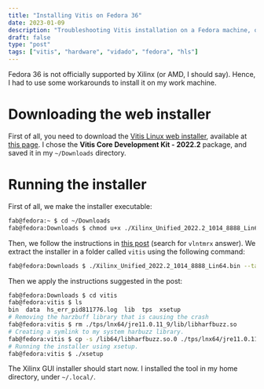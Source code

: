 ```yaml
---
title: "Installing Vitis on Fedora 36"
date: 2023-01-09
description: "Troubleshooting Vitis installation on a Fedora machine, officially unsupported."
draft: false
type: "post"
tags: ["vitis", "hardware", "vidado", "fedora", "hls"]
---
```


Fedora 36 is not officially supported by Xilinx (or AMD, I should say). Hence, I had to use some workarounds to install it on my work machine.

# Downloading the web installer

First of all, you need to download the [Vitis Linux web installer](https://www.xilinx.com/member/forms/download/xef.html?filename=Xilinx_Unified_2022.2_1014_8888_Lin64.bin), available at [this page](https://www.xilinx.com/support/download/index.html/content/xilinx/en/downloadNav/vitis.html). I chose the **Vitis Core Development Kit - 2022.2** package, and saved it in my `~/Downloads` directory.

# Running the installer

First of all, we make the installer executable:

```bash
fab@fedora:~ $ cd ~/Downloads
fab@fedora:Downloads $ chmod u+x ./Xilinx_Unified_2022.2_1014_8888_Lin64.bin
```

Then, we follow the instructions in [this post](https://support.xilinx.com/s/question/0D52E00007Evd2XSAR/vivado-xsetup-jvm-crash-for-full-installer?language=en_US) (search for `vlntmrx` answer). We extract the installer in a folder called `vitis` using the following command:

```bash
fab@fedora:Downloads $ ./Xilinx_Unified_2022.2_1014_8888_Lin64.bin --target vitis
```

Then we apply the instructions suggested in the post:

```bash
fab@fedora:Downloads $ cd vitis
fab@fedora:vitis $ ls
bin  data  hs_err_pid811776.log  lib  tps  xsetup
# Removing the harzbuff library that is causing the crash
fab@fedora:vitis $ rm ./tps/lnx64/jre11.0.11_9/lib/libharfbuzz.so
# Creating a symlink to my system harbuzz library.
fab@fedora:vitis $ cp -s /lib64/libharfbuzz.so.0 ./tps/lnx64/jre11.0.11_9/lib/libharfbuzz.so
# Running the installer using xsetup.
fab@fedora:vitis $ ./xsetup
```

The Xilinx GUI installer should start now. I installed the tool in my home directory, under `~/.local/`.


